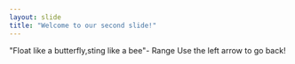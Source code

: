 ```yaml
---
layout: slide
title: "Welcome to our second slide!"
---
```

"Float like a butterfly,sting like a bee"- Range
Use the left arrow to go back!
